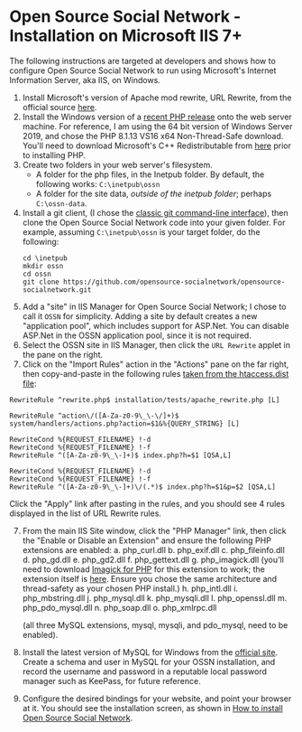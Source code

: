 Open Source Social Network - Installation on Microsoft IIS 7+
==============================================================

The following instructions are targeted at developers and shows how to configure Open Source Social Network to run using Microsoft's Internet Information Server, aka IIS, on Windows.

1. Install Microsoft's version of Apache mod rewrite, URL Rewrite, from the official source [here](https://www.iis.net/downloads/microsoft/url-rewrite).
2. Install the Windows version of a [recent PHP release](https://windows.php.net/download#php-8.1) onto the web server machine.  For reference, I am using the 64 bit version of Windows Server 2019, and chose the PHP 8.1.13 VS16 x64 Non-Thread-Safe download.  You'll need to download Microsoft's C++ Redistributable from [here](https://learn.microsoft.com/en-us/cpp/windows/latest-supported-vc-redist?view=msvc-170) prior to installing PHP.
2. Create two folders in your web server's filesystem.
    * A folder for the php files, in the Inetpub folder.  By default, the following works:  `C:\inetpub\ossn`
    * A folder for the site data, *outside of the inetpub folder*; perhaps `C:\ossn-data`.
3. Install a git client, (I chose the [classic git command-line interface](https://git-scm.com/docs/gitcli)), then clone the Open Source Social Network code into your given folder.  For example, assuming `C:\inetpub\ossn` is your target folder, do the following:
    ```
    cd \inetpub
    mkdir ossn
    cd ossn
    git clone https://github.com/opensource-socialnetwork/opensource-socialnetwork.git
    ```
4. Add a "site" in IIS Manager for Open Source Social Network; I chose to call it `OSSN` for simplicity.  Adding a site by default creates a new "application pool", which includes support for ASP.Net.  You can disable ASP.Net in the OSSN application pool, since it is not required.
5. Select the OSSN site in IIS Manager, then click the `URL Rewrite` applet in the pane on the right.  
6. Click on the "Import Rules" action in the "Actions" pane on the far right, then copy-and-paste in the following rules [taken from the htaccess.dist file](https://github.com/opensource-socialnetwork/opensource-socialnetwork/blob/v6.x/installation/configs/htaccess.dist):

```
RewriteRule ^rewrite.php$ installation/tests/apache_rewrite.php [L]

RewriteRule ^action\/([A-Za-z0-9\_\-\/]+)$ system/handlers/actions.php?action=$1&%{QUERY_STRING} [L]

RewriteCond %{REQUEST_FILENAME} !-d
RewriteCond %{REQUEST_FILENAME} !-f
RewriteRule ^([A-Za-z0-9\_\-]+)$ index.php?h=$1 [QSA,L]

RewriteCond %{REQUEST_FILENAME} !-d
RewriteCond %{REQUEST_FILENAME} !-f
RewriteRule ^([A-Za-z0-9\_\-]+)\/(.*)$ index.php?h=$1&p=$2 [QSA,L]
```

Click the "Apply" link after pasting in the rules, and you should see 4 rules displayed in the list of URL Rewrite rules.

7. From the main IIS Site window, click the "PHP Manager" link, then click the "Enable or Disable an Extension" and ensure the following PHP extensions are enabled:
   a. php_curl.dll
   b. php_exif.dll
   c. php_fileinfo.dll
   d. php_gd.dll
   e. php_gd2.dll
   f. php_gettext.dll
   g. php_imagick.dll (you'll need to download [Imagick for PHP](https://phpimagick.com/) for this extension to work; the extension itself is [here](https://pecl.php.net/package/imagick/3.7.0/windows).  Ensure you chose the same architecture and thread-safety as your chosen PHP install.)
   h. php_intl.dll
   i. php_mbstring.dll
   j. php_mysql.dll
   k. php_mysqli.dll
   l. php_openssl.dll
   m. php_pdo_mysql.dll
   n. php_soap.dll
   o. php_xmlrpc.dll

   (all three MySQL extensions, mysql, mysqli, and pdo_mysql, need to be enabled).

8. Install the latest version of MySQL for Windows from the [official site](https://dev.mysql.com/downloads/).  Create a schema and user in MySQL for your OSSN installation, and record the username and password in a reputable local password manager such as KeePass, for future reference.

9. Configure the desired bindings for your website, and point your browser at it.  You should see the installation screen, as shown in [How to install Open Source Social Network](https://www.opensource-socialnetwork.org/wiki/view/706/how-to-install-open-source-social-network).